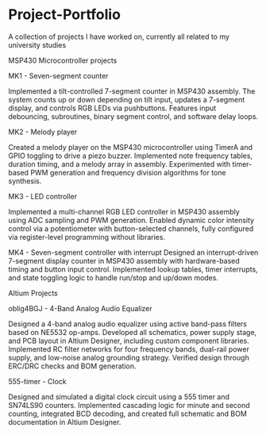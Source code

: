# Project-Portfolio
A collection of projects I have worked on, currently all related to my university studies

MSP430 Microcontroller projects

MK1 - Seven-segment counter

  Implemented a tilt-controlled 7-segment counter in MSP430 assembly. The system counts up or down 
depending on tilt input, updates a 7-segment display, and controls RGB LEDs via pushbuttons.
Features input debouncing, subroutines, binary segment control, and software delay loops.

MK2 - Melody player

  Created a melody player on the MSP430 microcontroller using TimerA and GPIO toggling to drive a 
piezo buzzer. Implemented note frequency tables, duration timing, and a melody array in assembly.
Experimented with timer-based PWM generation and frequency division algorithms for tone synthesis.

MK3 - LED controller

  Implemented a multi-channel RGB LED controller in MSP430 assembly using ADC sampling and PWM 
generation. Enabled dynamic color intensity control via a potentiometer with button-selected 
channels, fully configured via register-level programming without libraries.

MK4 - Seven-segment controller with interrupt
  Designed an interrupt-driven 7-segment display counter in MSP430 assembly with hardware-based
timing and button input control. Implemented lookup tables, timer interrupts, and state toggling 
logic to handle run/stop and up/down modes.

Altium Projects

oblig4BGJ - 4-Band Analog Audio Equalizer 

  Designed a 4-band analog audio equalizer using active band-pass filters based on NE5532 op-amps.
Developed all schematics, power supply stage, and PCB layout in Altium Designer, including custom 
component libraries. Implemented RC filter networks for four frequency bands, dual-rail power supply,
and low-noise analog grounding strategy. Verified design through ERC/DRC checks and BOM generation.

555-timer - Clock

  Designed and simulated a digital clock circuit using a 555 timer and SN74LS90 counters. Implemented
cascading logic for minute and second counting, integrated BCD decoding, and created full schematic
and BOM documentation in Altium Designer.



